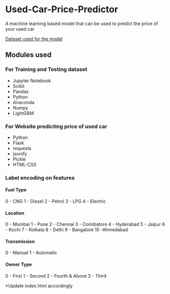 # Used-Car-Price-Predictor

A machine learning based model that can be used to predict the price of your used car
 
[Dataset used for the model](https://drive.google.com/file/d/1IhFTizIqTudQuovJd4NeiU3aaZXfjyxg/view?usp=sharing)
 
## Modules used

### For Training and Testing dataset

* Jupyter Notebook
* Scikit
* Pandas
* Python
* Anaconda
* Numpy
* LightGBM

### For Website predicting price of used car

* Python
* Flask
* requests
* jsonify
* Pickle
* HTML-CSS

### Label encoding on features

#### Fuel Type

0 - CNG
1 - Diesel 
2 - Petrol
3 - LPG
4 - Electric

#### Location

0 - Mumbai
1 - Pune
2 - Chennai
3 - Coimbatore
4 - Hyderabad
5 - Jaipur
6 - Kochi
7 - Kolkata
8 - Delhi 
9 - Bangalore 
10 -Ahmedabad

#### Transmission

0 - Manual
1 - Automatic

#### Owner Type

0 - First
1 - Second
2 - Fourth & Above
3 - Third

*Update index.html accordingly
